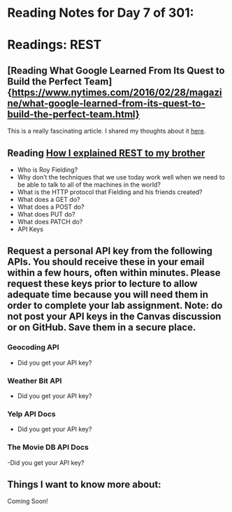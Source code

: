 # Reading Notes for Day 7 of 301:

# Readings: REST

## [Reading What Google Learned From Its Quest to Build the Perfect Team]{https://www.nytimes.com/2016/02/28/magazine/what-google-learned-from-its-quest-to-build-the-perfect-team.html}

This is a really fascinating article. I shared my thoughts about it [here](./201_Reading_Notes_14b.md).

## Reading [How I explained REST to my brother](https://gist.github.com/brookr/5977550)

- Who is Roy Fielding?
- Why don’t the techniques that we use today work well when we need to be able to talk to all of the machines in the world?
- What is the HTTP protocol that Fielding and his friends created?
- What does a GET do?
- What does a POST do?
- What does PUT do?
- What does PATCH do?
- API Keys

## Request a personal API key from the following APIs. You should receive these in your email within a few hours, often within minutes. Please request these keys prior to lecture to allow adequate time because you will need them in order to complete your lab assignment. Note: do not post your API keys in the Canvas discussion or on GitHub. Save them in a secure place.

### Geocoding API
- Did you get your API key?

### Weather Bit API
- Did you get your API key?

### Yelp API Docs
- Did you get your API key?

### The Movie DB API Docs
-Did you get your API key?

## Things I want to know more about:

Coming Soon!